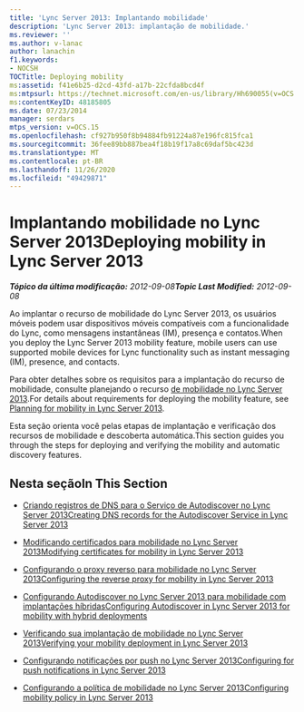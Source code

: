 ```yaml
---
title: 'Lync Server 2013: Implantando mobilidade'
description: 'Lync Server 2013: implantação de mobilidade.'
ms.reviewer: ''
ms.author: v-lanac
author: lanachin
f1.keywords:
- NOCSH
TOCTitle: Deploying mobility
ms:assetid: f41e6b25-d2cd-43fd-a17b-22cfda8bcd4f
ms:mtpsurl: https://technet.microsoft.com/en-us/library/Hh690055(v=OCS.15)
ms:contentKeyID: 48185805
ms.date: 07/23/2014
manager: serdars
mtps_version: v=OCS.15
ms.openlocfilehash: cf927b950f8b94884fb91224a87e196fc815fca1
ms.sourcegitcommit: 36fee89bb887bea4f18b19f17a8c69daf5bc423d
ms.translationtype: MT
ms.contentlocale: pt-BR
ms.lasthandoff: 11/26/2020
ms.locfileid: "49429871"
---
```

# <a name="deploying-mobility-in-lync-server-2013"></a><span data-ttu-id="67bb1-103">Implantando mobilidade no Lync Server 2013</span><span class="sxs-lookup"><span data-stu-id="67bb1-103">Deploying mobility in Lync Server 2013</span></span>

<div data-xmlns="http://www.w3.org/1999/xhtml">

<div class="topic" data-xmlns="http://www.w3.org/1999/xhtml" data-msxsl="urn:schemas-microsoft-com:xslt" data-cs="https://msdn.microsoft.com/">

<div data-asp="https://msdn2.microsoft.com/asp">



</div>

<div id="mainSection">

<div id="mainBody"><span data-ttu-id="67bb1-104">

<span> </span></span><span class="sxs-lookup"><span data-stu-id="67bb1-104">

<span> </span></span></span>

<span data-ttu-id="67bb1-105">_**Tópico da última modificação:** 2012-09-08_</span><span class="sxs-lookup"><span data-stu-id="67bb1-105">_**Topic Last Modified:** 2012-09-08_</span></span>

<span data-ttu-id="67bb1-106">Ao implantar o recurso de mobilidade do Lync Server 2013, os usuários móveis podem usar dispositivos móveis compatíveis com a funcionalidade do Lync, como mensagens instantâneas (IM), presença e contatos.</span><span class="sxs-lookup"><span data-stu-id="67bb1-106">When you deploy the Lync Server 2013 mobility feature, mobile users can use supported mobile devices for Lync functionality such as instant messaging (IM), presence, and contacts.</span></span>

<span data-ttu-id="67bb1-107">Para obter detalhes sobre os requisitos para a implantação do recurso de mobilidade, consulte planejando o recurso [de mobilidade no Lync Server 2013](lync-server-2013-planning-for-mobility.md).</span><span class="sxs-lookup"><span data-stu-id="67bb1-107">For details about requirements for deploying the mobility feature, see [Planning for mobility in Lync Server 2013](lync-server-2013-planning-for-mobility.md).</span></span>

<span data-ttu-id="67bb1-108">Esta seção orienta você pelas etapas de implantação e verificação dos recursos de mobilidade e descoberta automática.</span><span class="sxs-lookup"><span data-stu-id="67bb1-108">This section guides you through the steps for deploying and verifying the mobility and automatic discovery features.</span></span>

<div>

## <a name="in-this-section"></a><span data-ttu-id="67bb1-109">Nesta seção</span><span class="sxs-lookup"><span data-stu-id="67bb1-109">In This Section</span></span>

  - [<span data-ttu-id="67bb1-110">Criando registros de DNS para o Serviço de Autodiscover no Lync Server 2013</span><span class="sxs-lookup"><span data-stu-id="67bb1-110">Creating DNS records for the Autodiscover Service in Lync Server 2013</span></span>](lync-server-2013-creating-dns-records-for-the-autodiscover-service.md)

  - [<span data-ttu-id="67bb1-111">Modificando certificados para mobilidade no Lync Server 2013</span><span class="sxs-lookup"><span data-stu-id="67bb1-111">Modifying certificates for mobility in Lync Server 2013</span></span>](lync-server-2013-modifying-certificates-for-mobility.md)

  - [<span data-ttu-id="67bb1-112">Configurando o proxy reverso para mobilidade no Lync Server 2013</span><span class="sxs-lookup"><span data-stu-id="67bb1-112">Configuring the reverse proxy for mobility in Lync Server 2013</span></span>](lync-server-2013-configuring-the-reverse-proxy-for-mobility.md)

  - [<span data-ttu-id="67bb1-113">Configurando Autodiscover no Lync Server 2013 para mobilidade com implantações híbridas</span><span class="sxs-lookup"><span data-stu-id="67bb1-113">Configuring Autodiscover in Lync Server 2013 for mobility with hybrid deployments</span></span>](lync-server-2013-configuring-autodiscover-for-mobility-with-hybrid-deployments.md)

  - [<span data-ttu-id="67bb1-114">Verificando sua implantação de mobilidade no Lync Server 2013</span><span class="sxs-lookup"><span data-stu-id="67bb1-114">Verifying your mobility deployment in Lync Server 2013</span></span>](lync-server-2013-verifying-your-mobility-deployment.md)

  - [<span data-ttu-id="67bb1-115">Configurando notificações por push no Lync Server 2013</span><span class="sxs-lookup"><span data-stu-id="67bb1-115">Configuring for push notifications in Lync Server 2013</span></span>](lync-server-2013-configuring-for-push-notifications.md)

  - [<span data-ttu-id="67bb1-116">Configurando a política de mobilidade no Lync Server 2013</span><span class="sxs-lookup"><span data-stu-id="67bb1-116">Configuring mobility policy in Lync Server 2013</span></span>](lync-server-2013-configuring-mobility-policy.md)

<span data-ttu-id="67bb1-117"></div>

</div>

<span> </span>

</div>

</div>

</span><span class="sxs-lookup"><span data-stu-id="67bb1-117"></div>

</div>

<span> </span>

</div>

</div>

</span></span></div>

